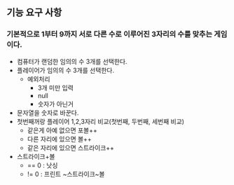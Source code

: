 ## 기능 요구 사항
### 기본적으로 1부터 9까지 서로 다른 수로 이루어진 3자리의 수를 맞추는 게임이다.
- 컴퓨터가 랜덤한 임의의 수 3개를 선택한다.
- 플레이어가 임의의 수 3개를 선택한다.
  - 예외처리 
    - 3개 미만 입력
    - null
    - 숫자가 아닌거
- 문자열을 숫자로 바꾼다.
- 첫번째꺼랑 플레이어 1,2,3자리 비교(첫번째, 두번째, 세번째 비교)
  - 같은게 아예 없으면 포볼++
  - 다른 자리에 있으면 볼++
  - 같은 자리에 있으면 스트라이크++
- 스트라이크+볼
  - == 0 : 낫싱
  - != 0 : 프린트 ~스트라이크~볼

